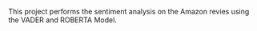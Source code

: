 This project performs the sentiment analysis on the Amazon revies using the VADER and ROBERTA Model.
<!---
akanksh-a8/akanksh-a8 is a ✨ special ✨ repository because its `README.md` (this file) appears on your GitHub profile.
You can click the Preview link to take a look at your changes.
--->
